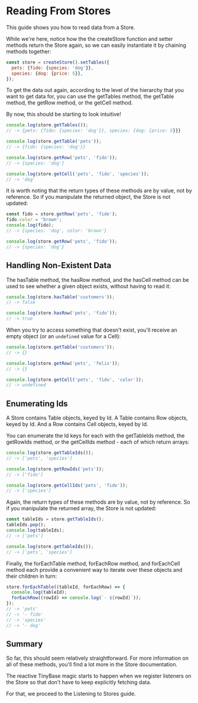# Reading From Stores

This guide shows you how to read data from a Store.

While we're here, notice how the the createStore function and setter methods
return the Store again, so we can easily instantiate it by chaining methods
together:

```js
const store = createStore().setTables({
  pets: {fido: {species: 'dog'}},
  species: {dog: {price: 5}},
});
```

To get the data out again, according to the level of the hierarchy that you want
to get data for, you can use the getTables method, the getTable method, the
getRow method, or the getCell method.

By now, this should be starting to look intuitive!

```js
console.log(store.getTables());
// -> {pets: {fido: {species: 'dog'}}, species: {dog: {price: 5}}}

console.log(store.getTable('pets'));
// -> {fido: {species: 'dog'}}

console.log(store.getRow('pets', 'fido'));
// -> {species: 'dog'}

console.log(store.getCell('pets', 'fido', 'species'));
// -> 'dog'
```

It is worth noting that the return types of these methods are by value, not by
reference. So if you manipulate the returned object, the Store is not updated:

```js
const fido = store.getRow('pets', 'fido');
fido.color = 'brown';
console.log(fido);
// -> {species: 'dog', color: 'brown'}

console.log(store.getRow('pets', 'fido'));
// -> {species: 'dog'}
```

## Handling Non-Existent Data

The hasTable method, the hasRow method, and the hasCell method can be used to
see whether a given object exists, without having to read it:

```js
console.log(store.hasTable('customers'));
// -> false

console.log(store.hasRow('pets', 'fido'));
// -> true
```

When you try to access something that doesn't exist, you'll receive an empty
object (or an `undefined` value for a Cell):

```js
console.log(store.getTable('customers'));
// -> {}

console.log(store.getRow('pets', 'felix'));
// -> {}

console.log(store.getCell('pets', 'fido', 'color'));
// -> undefined
```

## Enumerating Ids

A Store contains Table objects, keyed by Id. A Table contains Row objects, keyed
by Id. And a Row contains Cell objects, keyed by Id.

You can enumerate the Id keys for each with the getTableIds method, the
getRowIds method, or the getCellIds method - each of which return arrays:

```js
console.log(store.getTableIds());
// -> ['pets', 'species']

console.log(store.getRowIds('pets'));
// -> ['fido']

console.log(store.getCellIds('pets', 'fido'));
// -> ['species']
```

Again, the return types of these methods are by value, not by reference. So if
you manipulate the returned array, the Store is not updated:

```js
const tableIds = store.getTableIds();
tableIds.pop();
console.log(tableIds);
// -> ['pets']

console.log(store.getTableIds());
// -> ['pets', 'species']
```

Finally, the forEachTable method, forEachRow method, and forEachCell method each
provide a convenient way to iterate over these objects and their children in
turn:

```js
store.forEachTable((tableId, forEachRow) => {
  console.log(tableId);
  forEachRow((rowId) => console.log(`- ${rowId}`));
});
// -> 'pets'
// -> '- fido'
// -> 'species'
// -> '- dog'
```

## Summary

So far, this should seem relatively straightforward. For more information on all
of these methods, you'll find a lot more in the Store documentation.

The reactive TinyBase magic starts to happen when we register listeners on the
Store so that don't have to keep explicitly fetching data.

For that, we proceed to the Listening to Stores guide.
